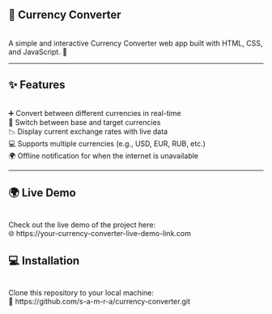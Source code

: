 <h2>💱 Currency Converter</h2><br>
A simple and interactive Currency Converter web app built with HTML, CSS, and JavaScript. 🚀
<hr>
<h2>✨ Features</h2><br>
➕ Convert between different currencies in real-time<br>
🔄 Switch between base and target currencies<br>
📉 Display current exchange rates with live data<br>
💻 Supports multiple currencies (e.g., USD, EUR, RUB, etc.)<br>
🌍 Offline notification for when the internet is unavailable<br>
<hr>
<h2>🌍 Live Demo</h2><br>
Check out the live demo of the project here:<br>
🌐 https://your-currency-converter-live-demo-link.com
<br>
<h2>💻 Installation</h2><br>
Clone this repository to your local machine:<br>
🔗 https://github.com/s-a-m-r-a/currency-converter.git

